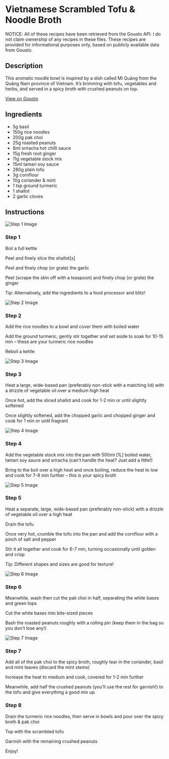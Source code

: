 # Vietnamese Scrambled Tofu & Noodle Broth

NOTICE: All of these recipes have been retrieved from the Gousto API. I do not claim ownership of any recipes in these files. These recipes are provided for informational purposes only, based on publicly available data from Gousto.

## Description

This aromatic noodle bowl is inspired by a dish called Mì Quảng from the Quảng Nam province of Vietnam. It’s brimming with tofu, vegetables and herbs, and served in a spicy broth with crushed peanuts on top. 

[View on Gousto](https://www.gousto.co.uk/recipes/cookbook/vietnamese-scrambled-tofu-noodle-broth)

## Ingredients

- 5g basil
- 150g rice noodles
- 200g pak choi
- 25g roasted peanuts
- 8ml sriracha hot chilli sauce
- 15g fresh root ginger 
- 11g vegetable stock mix
- 15ml tamari soy sauce
- 280g plain tofu
- 3g cornflour
- 10g coriander & mint
- 1 tsp ground turmeric
- 1 shallot
- 2 garlic cloves

## Instructions

![Step 1 Image](https://production-media.gousto.co.uk/cms/recipe-step-image/Step-1-copy-1613498354760-x200.jpg)

### Step 1

Boil a full kettle

Peel and finely slice the shallot<span class="text-danger">[s]</span>

Peel and finely chop (or grate) the garlic

Peel (scrape the skin off with a teaspoon) and finely chop (or grate) the ginger

Tip: Alternatively, add the ingredients to a food processor and blitz!

![Step 2 Image](https://production-media.gousto.co.uk/cms/recipe-step-image/Step-2-copy-1613498409698-x200.jpg)

### Step 2

Add the rice noodles to a bowl and cover them with boiled water

Add the ground turmeric, gently stir together and set aside to soak for 10-15 min – these are your turmeric rice noodles

Reboil a kettle

![Step 3 Image](https://production-media.gousto.co.uk/cms/recipe-step-image/Step-3-copy-1613498415232-x200.jpg)

### Step 3

Heat a large, wide-based pan (preferably non-stick with a matching lid) with a drizzle of vegetable oil over a medium high heat

Once hot, add the sliced shallot and cook for 1-2 min or until slightly softened

Once slightly softened, add the chopped garlic and chopped ginger and cook for 1 min or until fragrant

![Step 4 Image](https://production-media.gousto.co.uk/cms/recipe-step-image/Step-4-copy-1613498469600-x200.jpg)

### Step 4

Add the vegetable stock mix into the pan with 500ml <span class="text-danger">[1L]</span> boiled water, tamari soy sauce and sriracha (can't handle the heat? Just add a little!)

Bring to the boil over a high heat and once boiling, reduce the heat to low and cook for 7-8 min further – this is your spicy broth

![Step 5 Image](https://production-media.gousto.co.uk/cms/recipe-step-image/Step-5-copy-1613498476658-x200.jpg)

### Step 5

Heat a separate, large, wide-based pan (preferably non-stick) with a drizzle of vegetable oil over a high heat

Drain the tofu

Once very hot, crumble the tofu into the pan and add the cornflour with a pinch of salt and pepper

Stir it all together and cook for 6-7 min, turning occasionally until golden and crisp

Tip: Different shapes and sizes are good for texture!

![Step 6 Image](https://production-media.gousto.co.uk/cms/recipe-step-image/Step-6-copy-2-1613498502090-x200.jpg)

### Step 6

Meanwhile, wash then cut the pak choi in half, separating the white bases and green tops

Cut the white bases into bite-sized pieces

Bash the roasted peanuts roughly with a rolling pin (keep them in the bag so you don't lose any!)

![Step 7 Image](https://production-media.gousto.co.uk/cms/recipe-step-image/Step-7-copy-1613498513321-x200.jpg)

### Step 7

Add all of the pak choi to the spicy broth, roughly tear in the coriander, basil and mint leaves (discard the mint stems)

Increase the heat to medium and cook, covered for 1-2 min further

Meanwhile, add half the crushed peanuts (you'll use the rest for garnish!) to the tofu and give everything a good mix up

### Step 8

Drain the turmeric rice noodles, then serve in bowls and pour over the spicy broth & pak choi

Top with the scrambled tofu

Garnish with the remaining crushed peanuts

Enjoy!

